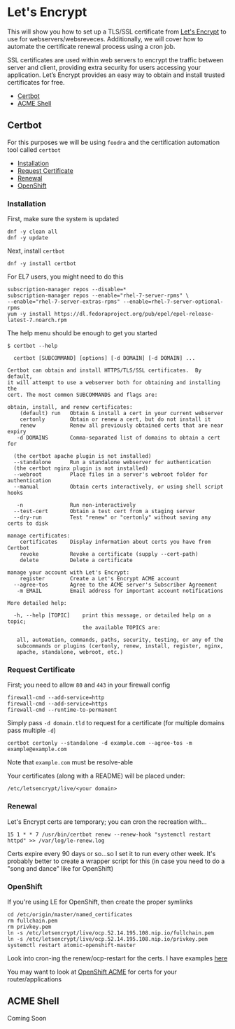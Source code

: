 # Let's Encrypt

This  will show you how to set up a TLS/SSL certificate from [Let's Encrypt](http://letsencrypt.org/) to use for webservers/websreveces. Additionally, we will cover how to automate the certificate renewal process using a cron job.

SSL certificates are used within web servers to encrypt the traffic between server and client, providing extra security for users accessing your application. Let’s Encrypt provides an easy way to obtain and install trusted certificates for free.

* [Certbot](#certbot)
* [ACME Shell](#acme-shell)

## Certbot
For this purposes we will be using `feodra` and the certification automation tool called `certbot`


* [Installation](#installation)
* [Request Certificate](#request-certificate)
* [Renewal](#renewal)
* [OpenShift](#openshift)

### Installation

First, make sure the system is updated

```
dnf -y clean all
dnf -y update
```

Next, install `certbot`

```
dnf -y install certbot
```

For EL7 users, you might need to do this

```
subscription-manager repos --disable=*
subscription-manager repos --enable="rhel-7-server-rpms" \
--enable="rhel-7-server-extras-rpms" --enable=rhel-7-server-optional-rpms
yum -y install https://dl.fedoraproject.org/pub/epel/epel-release-latest-7.noarch.rpm
```

The help menu should be enough to get you started

```
$ certbot --help

  certbot [SUBCOMMAND] [options] [-d DOMAIN] [-d DOMAIN] ...

Certbot can obtain and install HTTPS/TLS/SSL certificates.  By default,
it will attempt to use a webserver both for obtaining and installing the
cert. The most common SUBCOMMANDS and flags are:

obtain, install, and renew certificates:
    (default) run   Obtain & install a cert in your current webserver
    certonly        Obtain or renew a cert, but do not install it
    renew           Renew all previously obtained certs that are near expiry
   -d DOMAINS       Comma-separated list of domains to obtain a cert for

  (the certbot apache plugin is not installed)
  --standalone      Run a standalone webserver for authentication
  (the certbot nginx plugin is not installed)
  --webroot         Place files in a server's webroot folder for authentication
  --manual          Obtain certs interactively, or using shell script hooks

   -n               Run non-interactively
  --test-cert       Obtain a test cert from a staging server
  --dry-run         Test "renew" or "certonly" without saving any certs to disk

manage certificates:
    certificates    Display information about certs you have from Certbot
    revoke          Revoke a certificate (supply --cert-path)
    delete          Delete a certificate

manage your account with Let's Encrypt:
    register        Create a Let's Encrypt ACME account
  --agree-tos       Agree to the ACME server's Subscriber Agreement
   -m EMAIL         Email address for important account notifications

More detailed help:

  -h, --help [TOPIC]    print this message, or detailed help on a topic;
                        the available TOPICS are:

   all, automation, commands, paths, security, testing, or any of the
   subcommands or plugins (certonly, renew, install, register, nginx,
   apache, standalone, webroot, etc.)
```

### Request Certificate

First; you need to allow `80` and `443` in your firewall config

```
firewall-cmd --add-service=http
firewall-cmd --add-service=https
firewall-cmd --runtime-to-permanent
```

Simply pass `-d domain.tld` to request for a certificate (for multiple domains pass multiple `-d`)

```
certbot certonly --standalone -d example.com --agree-tos -m example@example.com
```

Note that `example.com` must be resolve-able

Your certificates (along with a README) will be placed under:

```
/etc/letsencrypt/live/<your domain>
```

### Renewal

Let's Encrypt certs are temporary; you can cron the recreation with...

```
15 1 * * 7 /usr/bin/certbot renew --renew-hook "systemctl restart httpd" >> /var/log/le-renew.log
```

Certs expire every 90 days or so...so I set it to run every other week. It's probably better to create a wrapper script for this (in case you need to do a "song and dance" like for OpenShift)

### OpenShift


If you're using LE for OpenShift, then create the proper symlinks

```
cd /etc/origin/master/named_certificates
rm fullchain.pem
rm privkey.pem
ln -s /etc/letsencrypt/live/ocp.52.14.195.108.nip.io/fullchain.pem
ln -s /etc/letsencrypt/live/ocp.52.14.195.108.nip.io/privkey.pem
systemctl restart atomic-openshift-master
```

Look into cron-ing the renew/ocp-restart for the certs. I have examples [here](https://github.com/christianh814/openshift-toolbox/tree/master/certbot)

You may want to look at [OpenShift ACME](https://github.com/tnozicka/openshift-acme) for certs for your router/applications

## ACME Shell

Coming Soon
